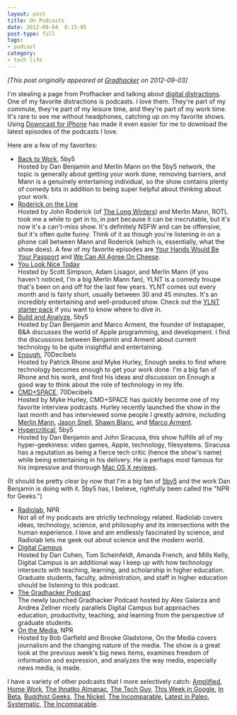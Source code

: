 ```yaml
---
layout: post
title: On Podcasts
date: 2012-09-04  6:15:05
post-type: full
tags:
- podcast
category: 
- tech life
---
```

*[This post originally appeared at [Gradhacker](http://www.gradhacker.org/2012/09/02/digital-distractions-podcasts/) on 2012-09-03]*

I'm stealing a page from Profhacker and talking about [digital distractions](http://chronicle.com/blogs/profhacker/tag/digital-distractions). One of my favorite distractions is podcasts. I love them. They're part of my commute, they're part of my leisure time, and they're part of my work time. It's rare to see me without headphones, catching up on my favorite shows. Using [Downcast for iPhone](http://www.downcastapp.com) has made it even easier for me to download the latest episodes of the podcasts I love.

Here are a few of my favorites:

* [Back to Work](http://5by5.tv/b2w), 5by5  
Hosted by Dan Benjamin and Merlin Mann on the 5by5 network, the topic is generally about getting your work done, removing barriers, and Mann is a genuinely entertaining individual, so the show contains plenty of comedy bits in addition to being super helpful about thinking about your work.
* [Roderick on the Line](http://www.merlinmann.com/roderick/)  
Hosted by John Roderick (of [The Long Winters](http://www.thelongwinters.com/)) and Merlin Mann, ROTL took me a while to get in to, in part because it can be inscrutable, but it's now it's a can't-miss show. It's definitely NSFW and can be offensive, but it's often quite funny. Think of it as though you're listening in on a phone call between Mann and Roderick (which is, essentially, what the show does). A few of my favorite episodes are [Your Hands Would Be Your Passport](http://www.merlinmann.com/roderick/ep-42-your-hands-would-be-your-passport.html) and [We Can All Agree On Cheese](http://www.merlinmann.com/roderick/ep-20-we-can-all-agree-on-cheese.html).
* [You Look Nice Today](http://youlooknicetoday.com)  
Hosted by Scott Simpson, Adam Lisagor, and Merlin Mann (if you haven't noticed, I'm a big Merlin Mann fan), YLNT is a comedy troupe that's been on and off for the last few years. YLNT comes out every month and is fairly short, usually between 30 and 45 minutes. It's an incredibly entertaining and well-produced show. Check out the [YLNT starter pack](http://youlooknicetoday.tumblr.com/post/20183855956/the-you-look-nice-today-starter-pack) if you want to know where to dive in.
* [Build and Analyze](http://5by5.tv/buildanalyze), 5by5  
Hosted by Dan Benjamin and Marco Arment, the founder of Instapaper, B&amp;A discusses the world of Apple programming, and development. I find the discussions between Benjamin and Arment about current technology to be quite insightful and entertaining.
* [Enough](http://www.70decibels.com/enough/), 70Decibels  
Hosted by Patrick Rhone and Myke Hurley, Enough seeks to find where technology becomes enough to get your work done. I'm a big fan of Rhone and his work, and find his ideas and discussion on Enough a good way to think about the role of technology in my life.</li>
* [CMD+SPACE](http://www.70decibels.com/cmdspace/), 70Decibels  
Hosted by Myke Hurley, CMD+SPACE has quickly become one of my favorite interview podcasts. Hurley recently launched the show in the last month and has interviewed some people I greatly admire, including [Merlin Mann](http://www.70decibels.com/cmdspace/2012/8/1/001-im-yelling-at-me-with-merlin-mann.html), [Jason Snell](http://www.70decibels.com/cmdspace/2012/8/8/002-light-pink-looks-likes-gray-to-me-with-jason-snell.html), [Shawn Blanc](http://www.70decibels.com/cmdspace/2012/8/15/003-memberships-and-being-classy-with-shawn-blanc.html), and [Marco Arment](http://www.70decibels.com/cmdspace/2012/8/28/005-being-a-harsh-self-critic-with-marco-arment.html).
* [Hypercritical](http://5by5.tv/hypercritical), 5by5  
Hosted by Dan Benjamin and John Siracusa, this show fulfills all of my hyper-geekiness: video games, Apple, technology, filesystems. Siracusa has a reputation as being a fierce tech critic (hence the show's name) while being entertaining in his delivery. He is perhaps most famous for his impressive and thorough [Mac OS X reviews](charlesorourke.com/articles/siracusa-macosx-reviews).

(It should be pretty clear by now that I'm a big fan of [5by5](http://5by5.tv) and the work Dan Benjamin is doing with it. 5by5 has, I believe, rightfully been called the "NPR for Geeks.")

* [Radiolab](http://www.radiolab.org/), NPR  
Not all of my podcasts are strictly technology related. Radiolab covers ideas, technology, science, and philosophy and its intersections with the human experience. I love and am endlessly fascinated by science, and Radiolab lets me geek out about science and the modern world.
* [Digital Campus](http://digitalcampus.tv)  
Hosted by Dan Cohen, Tom Scheinfeldt, Amanda French, and Mills Kelly, Digital Campus is an additional way I keep up with how technology intersects with teaching, learning, and scholarship in higher education. Graduate students, faculty, administration, and staff in higher education should be listening to this podcast.
* [The Gradhacker Podcast](http://podcast.gradhacker.org/)  
The newly launched Gradhacker Podcast hosted by Alex Galarza and Andrea Zellner nicely parallels Digital Campus but approaches education, productivity, teaching, and learning from the perspective of graduate students.
* [On the Media](http://www.onthemedia.org/), NPR  
Hosted by Bob Garfield and Brooke Gladstone, On the Media covers journalism and the changing nature of the media. The show is a great look at the previous week's big news items, examines freedom of information and expression, and analyzes the way media, especially news media, is made.

I have a variety of other podcasts that I more selectively catch: <a href="http://5by5.tv/amplified">Amplified</a>, <a href="http://www.70decibels.com/homework/">Home Work</a>, <a href="http://5by5.tv/ia">The Ihnatko Almanac</a>, <a href="http://twit.tv/show/the-tech-guy">The Tech Guy</a>, <a href="http://twit.tv/twig">This Week in Google</a>, <a href="http://5by5.tv/inbeta">In Beta</a>, <a href="http://www.buddhistgeeks.com/">Buddhist Geeks</a>, <a href="http://5by5.tv/nickel/">The Nickel</a>, <a href="http://5by5.tv/incomparable">The Incomparable</a>, <a href="http://5by5.tv/paleo">Latest in Paleo</a>, <a href="http://5by5.tv/systematic">Systematic</a>, <a href="http://5by5.tv/incomparable">The Incomparable</a>.
